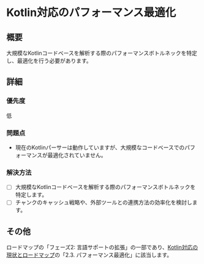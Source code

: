 # Kotlin対応のパフォーマンス最適化

## 概要

大規模なKotlinコードベースを解析する際のパフォーマンスボトルネックを特定し、最適化を行う必要があります。

## 詳細

### 優先度

低

### 問題点

- 現在のKotlinパーサーは動作していますが、大規模なコードベースでのパフォーマンスが最適化されていません。

### 解決方法

- [ ] 大規模なKotlinコードベースを解析する際のパフォーマンスボトルネックを特定します。
- [ ] チャンクのキャッシュ戦略や、外部ツールとの連携方法の効率化を検討します。

## その他

ロードマップの「フェーズ2: 言語サポートの拡張」の一部であり、[Kotlin対応の現状とロードマップ](doc/kotlin_support.md)の「2.3. パフォーマンス最適化」に該当します。
